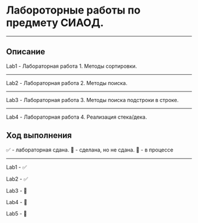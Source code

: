 # Лабороторные работы по предмету СИАОД.
____
## Описание
Lab1 - Лабораторная работа 1. Методы сортировки.
____
Lab2 - Лабораторная работа 2. Методы поиска.
____
Lab3 - Лабораторная работа 3. Методы поиска подстроки в строке.
____
Lab4 - Лабораторная работа 4. Реализация стека/дека.

## Ход выполнения
:white_check_mark: - лабораторная сдана.
:black_square_button: - сделана, но не сдана.
:red_circle: - в процессе
____
Lab1 - :white_check_mark:

Lab2 - :white_check_mark:

Lab3 - :black_square_button:

Lab4 - :black_square_button:

Lab5 - :red_circle:
